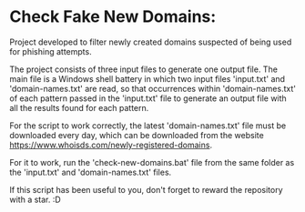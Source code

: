 # Check Fake New Domains:
Project developed to filter newly created domains suspected of being used for phishing attempts.

The project consists of three input files to generate one output file. The main file is a Windows shell battery in which two input files 'input.txt' and 'domain-names.txt' are read, so that occurrences within 'domain-names.txt' of each pattern passed in the 'input.txt' file to generate an output file with all the results found for each pattern.

For the script to work correctly, the latest 'domain-names.txt' file must be downloaded every day, which can be downloaded from the website https://www.whoisds.com/newly-registered-domains.

For it to work, run the 'check-new-domains.bat' file from the same folder as the 'input.txt' and 'domain-names.txt' files.

If this script has been useful to you, don't forget to reward the repository with a star. :D